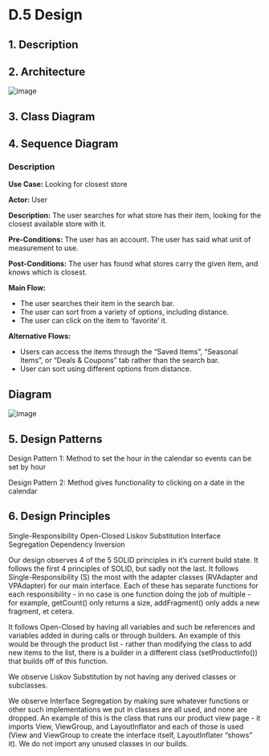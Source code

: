 # D.5 Design #

## 1. Description ##

## 2. Architecture ##

![image](https://user-images.githubusercontent.com/93493483/161470127-bcf71d2c-8816-4250-b574-fff058e604dd.png)


## 3. Class Diagram ##

## 4. Sequence Diagram ##

### Description ###

**Use Case:** Looking for closest store

**Actor:** User

**Description:** The user searches for what store has their item, looking for the closest available store with it.

**Pre-Conditions:** The user has an account. The user has said what unit of measurement to use.

**Post-Conditions:** The user has found what stores carry the given item, and knows which is closest.

**Main Flow:**
 * The user searches their item in the search bar.
 * The user can sort from a variety of options, including distance.
 * The user can click on the item to ‘favorite’ it.

**Alternative Flows:**
 * Users can access the items through the “Saved Items”, “Seasonal Items”, or “Deals & Coupons” tab rather than the search bar.
 * User can sort using different options from distance.

## Diagram ##

![image](https://user-images.githubusercontent.com/71099197/161470552-c2494502-c211-4a87-9413-c0f1d3e8921b.png)


## 5. Design Patterns ##
Design Pattern 1: Method to set the hour in the calendar so events can be set by hour

Design Pattern 2: Method gives functionality to clicking on a date in the calendar

## 6. Design Principles ##
Single-Responsibility
Open-Closed
Liskov Substitution
Interface Segregation
Dependency Inversion

Our design observes 4 of the 5 SOLID principles in it’s current build state. It follows the first 4 principles of SOLID, but sadly not the last. It follows Single-Responsibility (S) the most with the adapter classes (RVAdapter and VPAdapter) for our main interface. Each of these has separate functions for each responsibility - in no case is one function doing the job of multiple - for example, getCount() only returns a size, addFragment() only adds a new fragment, et cetera.

It follows Open-Closed by having all variables and such be references and variables added in during calls or through builders. An example of this would be through the product list - rather than modifying the class to add new items to the list, there is a builder in a different class (setProductInfo()) that builds off of this function.

We observe Liskov Substitution by not having any derived classes or subclasses.

We observe Interface Segregation by making sure whatever functions or other such implementations we put in classes are all used, and none are dropped. An example of this is the class that runs our product view page - it imports View, ViewGroup, and LayoutInflator and each of those is used (View and ViewGroup to create the interface itself, LayoutInflater “shows” it). We do not import any unused classes in our builds.
